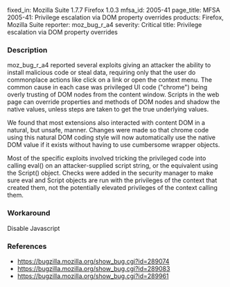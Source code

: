 fixed_in: Mozilla Suite 1.7.7
          Firefox 1.0.3
mfsa_id: 2005-41
page_title: MFSA 2005-41: Privilege escalation via DOM property overrides
products: Firefox, Mozilla Suite
reporter: moz_bug_r_a4
severity: Critical
title: Privilege escalation via DOM property overrides

<h3>Description</h3>

<p>moz_bug_r_a4 reported several exploits giving an attacker
the ability to install malicious code or steal data, requiring only
that the user do commonplace actions like click on a link or open
the context menu. The common cause in each case was privileged UI code
("chrome") being overly trusting of DOM nodes from the content window.
Scripts in the web page can override properties and methods of DOM
nodes and shadow the native values, unless steps are taken to get the
true underlying values.</p>

<p>We found that most extensions also interacted with content DOM in a
natural, but unsafe, manner.
Changes were made so that chrome code using this natural DOM coding style
will now automatically use the native DOM value if it exists without having
to use cumbersome wrapper objects.</p>

<p>Most of the specific exploits involved tricking the privileged code
into calling eval() on an attacker-supplied script string, or the equivalent
using the Script() object. Checks were added in the security manager
to make sure eval and Script objects are run with the privileges of the
context that created them, not the potentially elevated privileges of
the context calling them.</p>

<h3>Workaround</h3>

<p>Disable Javascript</p>

<h3>References</h3>

<ul>
<li><a href="https://bugzilla.mozilla.org/show_bug.cgi?id=289074">
https://bugzilla.mozilla.org/show_bug.cgi?id=289074</a></li>

<li><a href="https://bugzilla.mozilla.org/show_bug.cgi?id=289083">
https://bugzilla.mozilla.org/show_bug.cgi?id=289083</a></li>

<li><a href="https://bugzilla.mozilla.org/show_bug.cgi?id=289961">
https://bugzilla.mozilla.org/show_bug.cgi?id=289961</a></li>
</ul>



